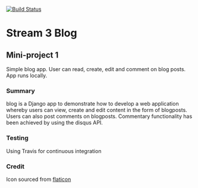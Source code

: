 [![Build Status](https://travis-ci.org/DamianMcNulty/blog_miniproject1.svg?branch=master)](https://travis-ci.org/DamianMcNulty/blog_miniproject1)

# Stream 3 Blog

## Mini-project 1
Simple blog app. User can read, create, edit and comment on blog posts. App runs locally.

### Summary
blog is a Django app to demonstrate how to develop a web application whereby users can view, create and edit content in the form of blogposts. 
Users can also post comments on blogposts. Commentary functionality has been achieved by using the disqus API. 

### Testing
Using Travis for continuous integration

### Credit
Icon sourced from [flaticon](https://www.flaticon.com/)